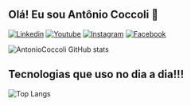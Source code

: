 ## Olá! Eu sou Antônio Coccoli 👋

[![Linkedin](https://img.shields.io/badge/LinkedIn-0077B5?style=for-the-badge&logo=linkedin&logoColor=white)](linkedin.com/in/antonio-coccoli-1ba051289)
[![Youtube](https://img.shields.io/badge/YouTube-FF0000?style=for-the-badge&logo=youtube&logoColor=white)](https://www.youtube.com/channel/UCI3ddtMFTWIES4nKOGMMNYg)
[![Instagram](https://img.shields.io/badge/Instagram-E4405F?style=for-the-badge&logo=instagram&logoColor=white)](https://www.instagram.com/devjavero/)
[![Facebook](https://img.shields.io/badge/Facebook-1877F2?style=for-the-badge&logo=facebook&logoColor=white)](https://www.facebook.com/profile.php?id=61561539710214)

![AntonioCoccoli GitHub stats](https://github-readme-stats.vercel.app/api?username=AntonioCoccoli&show_icons=true&theme=dark)

## Tecnologias que uso no dia a dia!!!

![Top Langs](https://github-readme-stats.vercel.app/api/top-langs/?username=AntonioCoccoli&layout=compact)
